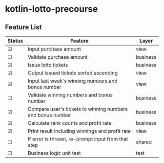 # kotlin-lotto-precourse

## Feature List
| Status  | Feature                                                    | Layer    |
|---------|------------------------------------------------------------|----------|
| &#9745; | Input purchase amount                                      | view     |
| &#9744; | Validate purchase amount                                   | business |
| &#9745; | Issue lotto tickets                                        | business |
| &#9745; | Output issued tickets sorted ascending                     | view     |
| &#9745; | Input last week's winning numbers and bonus number         | view     |
| &#9744; | Validate winning numbers and bonus number                  | business |
| &#9745; | Compare user's tickets to winning numbers and bonus number | business |
| &#9745; | Calculate rank counts and profit rate                      | business |
| &#9745; | Print result including winnings and profit rate            | view     |
| &#9744; | If error is thrown, re-prompt input from that step         | shared   |
| &#9744; | Business logic unit test                                   | test     |

